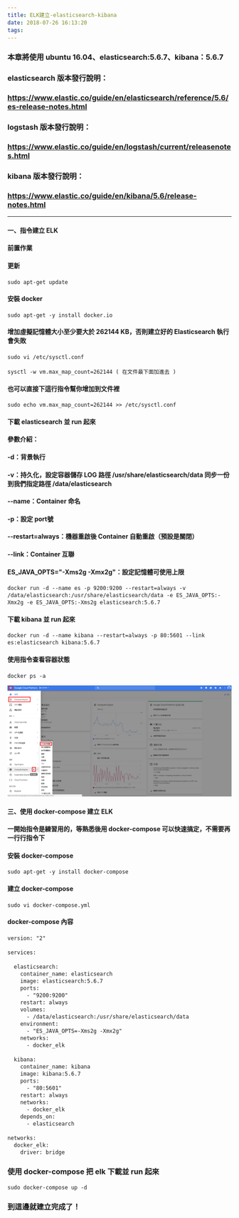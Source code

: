 ```yaml
---
title: ELK建立-elasticsearch-kibana
date: 2018-07-26 16:13:20
tags:
---
```


### 本章將使用 ubuntu 16.04、elasticsearch:5.6.7、kibana：5.6.7

### elasticsearch 版本發行說明：
### https://www.elastic.co/guide/en/elasticsearch/reference/5.6/es-release-notes.html

### logstash  版本發行說明：
### https://www.elastic.co/guide/en/logstash/current/releasenotes.html

### kibana 版本發行說明：
### https://www.elastic.co/guide/en/kibana/5.6/release-notes.html

***

#### 一、指令建立 ELK

#### 前置作業

#### 更新

```
sudo apt-get update
```

#### 安裝 docker

```
sudo apt-get -y install docker.io
```

#### 增加虛擬記憶體大小至少要大於 262144 KB，否則建立好的 Elasticsearch 執行會失敗

```
sudo vi /etc/sysctl.conf

sysctl -w vm.max_map_count=262144 ( 在文件最下面加進去 )
```

#### 也可以直接下這行指令幫你增加到文件裡

```
sudo echo vm.max_map_count=262144 >> /etc/sysctl.conf
```

#### 下載 elasticsearch 並 run 起來

#### 參數介紹：

#### -d：背景執行

#### -v：持久化，設定容器儲存 LOG 路徑 /usr/share/elasticsearch/data 同步一份到我們指定路徑 /data/elasticsearch

#### --name：Container 命名

#### -p：設定 port號

#### --restart=always：機器重啟後 Container 自動重啟（預設是關閉）

#### --link：Container 互聯

#### ES_JAVA_OPTS="-Xms2g -Xmx2g"：設定記憶體可使用上限

```
docker run -d --name es -p 9200:9200 --restart=always -v /data/elasticsearch:/usr/share/elasticsearch/data -e ES_JAVA_OPTS:-Xmx2g -e ES_JAVA_OPTS:-Xms2g elasticsearch:5.6.7
```

#### 下載 kibana 並 run 起來

```
docker run -d --name kibana --restart=always -p 80:5601 --link es:elasticsearch kibana:5.6.7
```

#### 使用指令查看容器狀態

```
docker ps -a
```

![ ](images/4.png)


#### 三、使用 docker-compose 建立 ELK

#### 一開始指令是練習用的，等熟悉後用 docker-compose 可以快速搞定，不需要再一行行指令下

#### 安裝 docker-compose

```
sudo apt-get -y install docker-compose
```

#### 建立 docker-compose

```
sudo vi docker-compose.yml
```

#### docker-compose 內容

```
version: "2"

services:

  elasticsearch:
    container_name: elasticsearch
    image: elasticsearch:5.6.7
    ports:
      - "9200:9200"
    restart: always
    volumes:
      - /data/elasticsearch:/usr/share/elasticsearch/data
    environment:
      - "ES_JAVA_OPTS=-Xms2g -Xmx2g"
    networks:
      - docker_elk

  kibana:
    container_name: kibana
    image: kibana:5.6.7
    ports:
      - "80:5601"
    restart: always
    networks:
      - docker_elk
    depends_on:
      - elasticsearch

networks:
  docker_elk:
    driver: bridge
```

### 使用 docker-compose 把 elk 下載並 run 起來

```
sudo docker-compose up -d
```

### 到這邊就建立完成了！